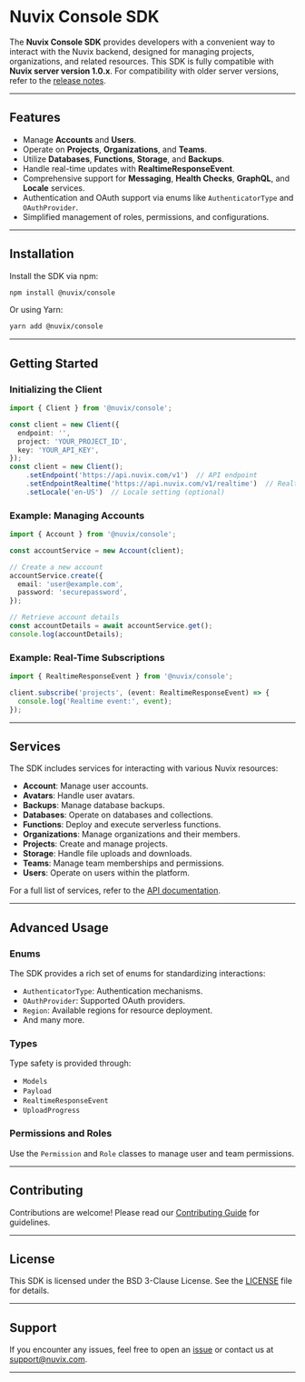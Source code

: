 # Nuvix Console SDK

The **Nuvix Console SDK** provides developers with a convenient way to interact with the Nuvix backend, designed for managing projects, organizations, and related resources. This SDK is fully compatible with **Nuvix server version 1.0.x**. For compatibility with older server versions, refer to the [release notes](https://github.com/ravikn6/nuvix-console-sdk/releases).

---

## Features

- Manage **Accounts** and **Users**.
- Operate on **Projects**, **Organizations**, and **Teams**.
- Utilize **Databases**, **Functions**, **Storage**, and **Backups**.
- Handle real-time updates with **RealtimeResponseEvent**.
- Comprehensive support for **Messaging**, **Health Checks**, **GraphQL**, and **Locale** services.
- Authentication and OAuth support via enums like `AuthenticatorType` and `OAuthProvider`.
- Simplified management of roles, permissions, and configurations.

---

## Installation

Install the SDK via npm:

```bash
npm install @nuvix/console
```

Or using Yarn:

```bash
yarn add @nuvix/console
```

---

## Getting Started

### Initializing the Client

```typescript
import { Client } from '@nuvix/console';

const client = new Client({
  endpoint: '',
  project: 'YOUR_PROJECT_ID',
  key: 'YOUR_API_KEY',
});
const client = new Client();
    .setEndpoint('https://api.nuvix.com/v1')  // API endpoint
    .setEndpointRealtime('https://api.nuvix.com/v1/realtime')  // Realtime API endpoint
    .setLocale('en-US')  // Locale setting (optional)
```

### Example: Managing Accounts

```typescript
import { Account } from '@nuvix/console';

const accountService = new Account(client);

// Create a new account
accountService.create({
  email: 'user@example.com',
  password: 'securepassword',
});

// Retrieve account details
const accountDetails = await accountService.get();
console.log(accountDetails);
```

### Example: Real-Time Subscriptions

```typescript
import { RealtimeResponseEvent } from '@nuvix/console';

client.subscribe('projects', (event: RealtimeResponseEvent) => {
  console.log('Realtime event:', event);
});
```

---

## Services

The SDK includes services for interacting with various Nuvix resources:

- **Account**: Manage user accounts.
- **Avatars**: Handle user avatars.
- **Backups**: Manage database backups.
- **Databases**: Operate on databases and collections.
- **Functions**: Deploy and execute serverless functions.
- **Organizations**: Manage organizations and their members.
- **Projects**: Create and manage projects.
- **Storage**: Handle file uploads and downloads.
- **Teams**: Manage team memberships and permissions.
- **Users**: Operate on users within the platform.

For a full list of services, refer to the [API documentation](https://docs.nuvix.com/console-sdk).

---

## Advanced Usage

### Enums

The SDK provides a rich set of enums for standardizing interactions:

- `AuthenticatorType`: Authentication mechanisms.
- `OAuthProvider`: Supported OAuth providers.
- `Region`: Available regions for resource deployment.
- And many more.

### Types

Type safety is provided through:

- `Models`
- `Payload`
- `RealtimeResponseEvent`
- `UploadProgress`

### Permissions and Roles

Use the `Permission` and `Role` classes to manage user and team permissions.

---

## Contributing

Contributions are welcome! Please read our [Contributing Guide](https://github.com/ravikn6/nuvix-console-sdk/blob/main/CONTRIBUTING.md) for guidelines.

---

## License

This SDK is licensed under the BSD 3-Clause License. See the [LICENSE](https://github.com/ravikn6/nuvix-console-sdk/blob/main/LICENSE) file for details.

---

## Support

If you encounter any issues, feel free to open an [issue](https://github.com/ravikn6/nuvix-console-sdk/issues) or contact us at [support@nuvix.com](mailto:support@nuvix.com).

---